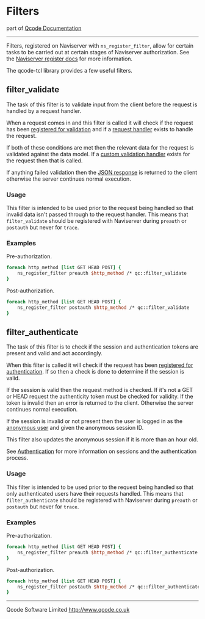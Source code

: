 Filters
=======
part of [Qcode Documentation](index.md)

* * *

Filters, registered on Naviserver with `ns_register_filter`, allow for certain tasks to be carried out at certain stages of Naviserver authorization. See the [Naviserver register docs] for more information.

The qcode-tcl library provides a few useful filters.


filter_validate
---------------

The task of this filter is to validate input from the client before the request is handled by a request handler.

When a request comes in and this filter is called it will check if the request has been [registered for validation] and if a [request handler] exists to handle the request.

If both of these conditions are met then the relevant data for the request is validated against the data model. If a [custom validation handler] exists for the request then that is called.

If anything failed validation then the [JSON response] is returned to the client otherwise the server continues normal execution.

### Usage

This filter is intended to be used prior to the request being handled so that invalid data isn't passed through to the request handler. This means that `filter_validate` should be registered with Naviserver during `preauth` or `postauth` but never for `trace`.

### Examples

Pre-authorization.

```tcl
foreach http_method [list GET HEAD POST] {
    ns_register_filter preauth $http_method /* qc::filter_validate
}
```
Post-authorization.

```tcl
foreach http_method [list GET HEAD POST] {
    ns_register_filter postauth $http_method /* qc::filter_validate
}
```


filter_authenticate
-------------------

The task of this filter is to check if the session and authentication tokens are present and valid and act accordingly.

When this filter is called it will check if the request has been [registered for authentication]. If so then a check is done to determine if the session is valid.

If the session is valid then the request method is checked. If it's not a GET or HEAD request the authenticity token must be checked for validity. If the token is invalid then an error is returned to the client. Otherwise  the server continues normal execution.

If the session is invalid or not present then the user is logged in as the [anonymous user] and given the anonymous session ID.

This filter also updates the anonymous session if it is more than an hour old.

See [Authentication] for more information on sessions and the authentication process.

### Usage

This filter is intended to be used prior to the request being handled so that only authenticated users have their requests handled. This means that `filter_authenticate` should be registered with Naviserver during `preauth` or `postauth` but never for `trace`.

### Examples

Pre-authorization.

```tcl
foreach http_method [list GET HEAD POST] {
    ns_register_filter preauth $http_method /* qc::filter_authenticate
}
```
Post-authorization.

```tcl
foreach http_method [list GET HEAD POST] {
    ns_register_filter postauth $http_method /* qc::filter_authenticate
}
```

* * *

Qcode Software Limited <http://www.qcode.co.uk>

[Naviserver register docs]: http://naviserver.sourceforge.net/n/naviserver/files/ns_register.html#3
[JSON response]: global-json-response.md
[registered for validation]: registration.md
[request handler]: registration.md
[custom validation handler]: registration.md
[registered for authentication]: registration.md
[anonymous user]: auth.md
[Authentication]: auth.md